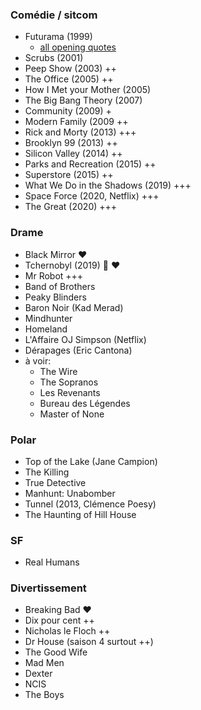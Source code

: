 ### Comédie / sitcom

* Futurama (1999)
    * [all opening quotes](https://theabbie.github.io/blog/All-Futurama-Opening-Quotes)
* Scrubs (2001)
* Peep Show (2003) ++
* The Office (2005) ++
* How I Met your Mother (2005)
* The Big Bang Theory (2007)
* Community (2009) +
* Modern Family (2009 ++
* Rick and Morty (2013) +++
* Brooklyn 99 (2013) ++
* Silicon Valley (2014) ++
* Parks and Recreation (2015) ++
* Superstore (2015) ++
* What We Do in the Shadows (2019) +++
* Space Force (2020, Netflix) +++
* The Great (2020) +++


### Drame

* Black Mirror ❤️
* Tchernobyl (2019) 🎥 ❤️
* Mr Robot +++
* Band of Brothers
* Peaky Blinders
* Baron Noir (Kad Merad)
* Mindhunter
* Homeland
* L'Affaire OJ Simpson (Netflix)
* Dérapages (Eric Cantona)
* à voir:
	* The Wire
	* The Sopranos
	* Les Revenants
	* Bureau des Légendes
	* Master of None


### Polar

* Top of the Lake (Jane Campion)
* The Killing
* True Detective
* Manhunt: Unabomber
* Tunnel (2013, Clémence Poesy)
* The Haunting of Hill House


### SF

* Real Humans


### Divertissement

* Breaking Bad ❤️
* Dix pour cent ++
* Nicholas le Floch ++
* Dr House (saison 4 surtout ++)
* The Good Wife
* Mad Men
* Dexter
* NCIS
* The Boys
